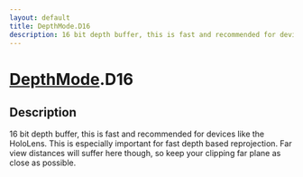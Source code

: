 ```yaml
---
layout: default
title: DepthMode.D16
description: 16 bit depth buffer, this is fast and recommended for devices like the HoloLens. This is especially important for fast depth based reprojection. Far view distances will suffer here though, so keep your clipping far plane as close as possible.
---
```

# [DepthMode]({{site.url}}/Pages/Reference/DepthMode.html).D16

## Description
16 bit depth buffer, this is fast and recommended for
devices like the HoloLens. This is especially important for fast
depth based reprojection. Far view distances will suffer here
though, so keep your clipping far plane as close as possible.

